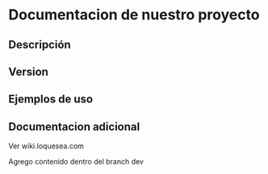 # Documentacion de nuestro proyecto

## Descripción

## Version

## Ejemplos de uso

## Documentacion adicional
Ver wiki.loquesea.com

Agrego contenido dentro del branch dev